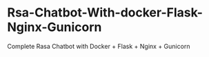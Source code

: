 # Rsa-Chatbot-With-docker-Flask-Nginx-Gunicorn

Complete Rasa Chatbot with Docker + Flask + Nginx + Gunicorn
